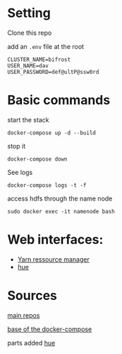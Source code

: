 
# Setting

Clone this repo

add an `.env` file at the root

```
CLUSTER_NAME=bifrost
USER_NAME=dav
USER_PASSWORD=def@ultP@ssw0rd
```


# Basic commands

start the stack
```
docker-compose up -d --build
```

stop it

```
docker-compose down
```

See logs 

```
docker-compose logs -t -f
```

access hdfs through the name node
```
sudo docker exec -it namenode bash
```

# Web interfaces: 
- [Yarn ressource manager](http://localhost:8088)
- [hue](http://localhost:8000)

# Sources

[main repos](https://hub.docker.com/r/bde2020)

[base of the docker-compose](https://github.com/big-data-europe/docker-hadoop/blob/master/docker-compose.yml)

parts added
[hue](https://hub.docker.com/r/bde2020/hdfs-filebrowser)